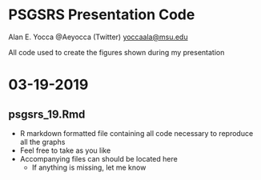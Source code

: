 # PSGSRS Presentation Code
Alan E. Yocca
@Aeyocca (Twitter)
yoccaala@msu.edu

All code used to create the figures shown during my presentation

# 03-19-2019
## psgsrs_19.Rmd
- R markdown formatted file containing all code necessary to reproduce all the graphs
- Feel free to take as you like
- Accompanying files can should be located here
  - If anything is missing, let me know
